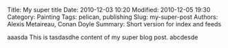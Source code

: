 Title: My super title
Date: 2010-12-03 10:20
Modified: 2010-12-05 19:30
Category: Painting
Tags: pelican, publishing
Slug: my-super-post
Authors: Alexis Metaireau, Conan Doyle
Summary: Short version for index and feeds

aaasda This is tasdasdhe content of my super blog post.
abcdesde